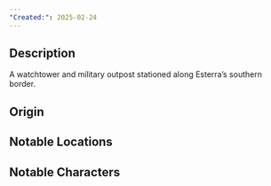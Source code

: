 ```yaml
---
"Created:": 2025-02-24
---
```

## **Description**

A watchtower and military outpost stationed along Esterra’s southern border.

## **Origin**

## **Notable Locations**

## **Notable Characters**

